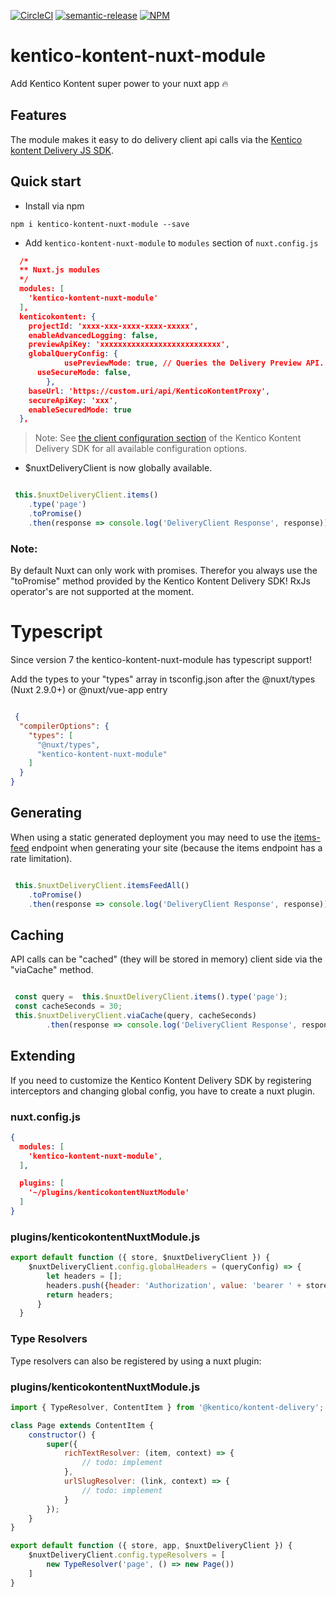 [![CircleCI](https://circleci.com/gh/Domitnator/kentico-kontent-nuxt-module.svg?style=svg&circle-token=ca67cac592202e6584670a87c3ace63abe9ef36a)](https://circleci.com/gh/Domitnator/kentico-kontent-nuxt-module)
[![semantic-release](https://img.shields.io/badge/%20%20%F0%9F%93%A6%F0%9F%9A%80-semantic--release-e10079.svg)](https://github.com/semantic-release/semantic-release)
[![NPM](https://nodei.co/npm/kentico-kontent-nuxt-module.png?mini=true)](https://npmjs.org/package/kentico-kontent-nuxt-module)

# kentico-kontent-nuxt-module
Add Kentico Kontent super power to your nuxt app :fire:

## Features

The module makes it easy to do delivery client api calls via the [Kentico kontent Delivery JS SDK](https://github.com/Kentico/kontent-delivery-sdk-js/blob/master/readme.md).

## Quick start
- Install via npm

```
npm i kentico-kontent-nuxt-module --save
```

- Add `kentico-kontent-nuxt-module` to `modules` section of `nuxt.config.js`

```json
  /*
  ** Nuxt.js modules
  */
  modules: [
    'kentico-kontent-nuxt-module'
  ],
  kenticokontent: {
    projectId: 'xxxx-xxx-xxxx-xxxx-xxxxx',
    enableAdvancedLogging: false,
    previewApiKey: 'xxxxxxxxxxxxxxxxxxxxxxxxxxx',
    globalQueryConfig: {
			usePreviewMode: true, // Queries the Delivery Preview API.
      useSecureMode: false,
		},
    baseUrl: 'https://custom.uri/api/KenticoKontentProxy',
    secureApiKey: 'xxx',
    enableSecuredMode: true
  },
```
> Note: See [the client configuration section](https://github.com/Kentico/kontent-delivery-sdk-js/blob/master/DOCS.md#client-configuration) of the Kentico Kontent Delivery SDK for all available configuration options.


- $nuxtDeliveryClient is now globally available.

```javascript

 this.$nuxtDeliveryClient.items()
    .type('page')
    .toPromise()
    .then(response => console.log('DeliveryClient Response', response));

```
### Note:
By default Nuxt can only work with promises. Therefor you always use the "toPromise" method provided by the Kentico Kontent Delivery SDK! RxJs operator's are not supported at the moment.

# Typescript

Since version 7 the kentico-kontent-nuxt-module has typescript support! 

Add the types to your "types" array in tsconfig.json after the @nuxt/types (Nuxt 2.9.0+) or @nuxt/vue-app entry

```json

 {
  "compilerOptions": {
    "types": [
      "@nuxt/types",
      "kentico-kontent-nuxt-module"
    ]
  }
}

```

## Generating
When using a static generated deployment you may need to use the [items-feed](https://docs.kontent.ai/reference/api-changelog#a-delivery-api-limitation) endpoint when generating your site (because the items endpoint has a rate limitation).

```javascript

 this.$nuxtDeliveryClient.itemsFeedAll()
    .toPromise()
    .then(response => console.log('DeliveryClient Response', response));

```

## Caching
API calls can be "cached" (they will be stored in memory) client side via the "viaCache" method.

```javascript

 const query =  this.$nuxtDeliveryClient.items().type('page');
 const cacheSeconds = 30;
 this.$nuxtDeliveryClient.viaCache(query, cacheSeconds)
        .then(response => console.log('DeliveryClient Response', response));

```

## Extending

If you need to customize the Kentico Kontent Delivery SDK by registering interceptors and changing global config, you have to create a nuxt plugin.

### nuxt.config.js
``` json
{
  modules: [
    'kentico-kontent-nuxt-module',
  ],

  plugins: [
    '~/plugins/kenticokontentNuxtModule'
  ]
}
```

### plugins/kenticokontentNuxtModule.js

``` javascript
export default function ({ store, $nuxtDeliveryClient }) {
    $nuxtDeliveryClient.config.globalHeaders = (queryConfig) => {
        let headers = [];
        headers.push({header: 'Authorization', value: 'bearer ' + store.state.token });
        return headers;
      }
  }
```

### Type Resolvers

Type resolvers can also be registered by using a nuxt plugin:

### plugins/kenticokontentNuxtModule.js

``` javascript
import { TypeResolver, ContentItem } from '@kentico/kontent-delivery';

class Page extends ContentItem {
    constructor() {
        super({
            richTextResolver: (item, context) => {
                // todo: implement
            },
            urlSlugResolver: (link, context) => {
                // todo: implement
            }
        });
    }
}

export default function ({ store, app, $nuxtDeliveryClient }) {
    $nuxtDeliveryClient.config.typeResolvers = [
        new TypeResolver('page', () => new Page())
    ]
}
```